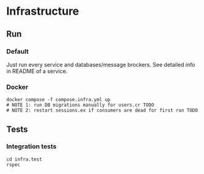 # Infrastructure

## Run

### Default

Just run every service and databases/message brockers. See detailed info in README of a service.

### Docker

```
docker compose -f compose.infra.yml up
# NOTE 1: run DB migrations manually for users.cr TODO
# NOTE 2: restart sessions.ex if consumers are dead for first run TODO
```

## Tests

### Integration tests

```
cd infra.test
rspec
```
